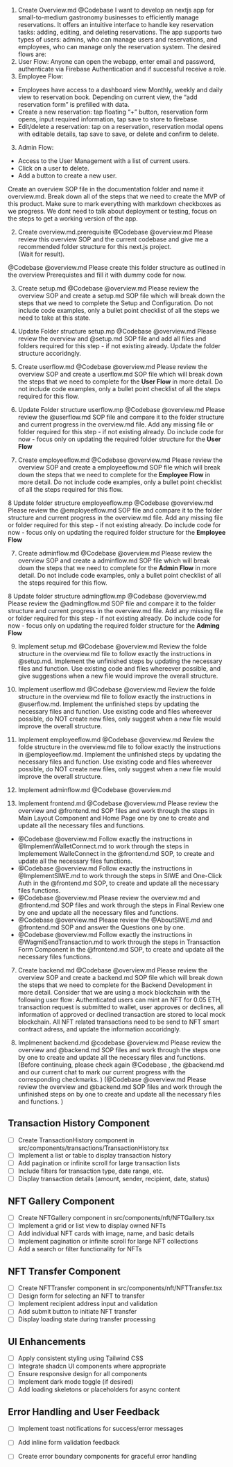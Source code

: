 1. Create Overview.md
@Codebase 
I want to develop an nextjs app for small-to-medium gastronomy businesses to efficiently manage reservations. It offers an intuitive interface to handle key reservation tasks: adding, editing, and deleting reservations. The app supports two types of users: admins, who can manage users and reservations, and employees, who can manage only the reservation system. The desired flows are: 
1. User Flow: Anyone can open the webapp, enter email and password, authenticate via Firebase Authentication and if successful receive a role.  
2. Employee Flow:
- Employees have access to a dashboard view Monthly, weekly and daily view to reservation book. Depending on current view, the “add reservation form” is prefilled with data.  
- Create a new reservation: tap floating “+” button, reservation form opens, input required information, tap save to store to firebase. 
- Edit/delete a reservation: tap on a reservation, reservation modal opens with editable details, tap save to save, or delete and confirm to delete. 
3. Admin Flow: 
- Access to the User Management with a list of current users. 
- Click on a user to delete. 
- Add a button to create a new user. 

Create an overview SOP file in the documentation folder and name it overview.md. Break down all of the steps that we need to create the MVP of this product. Make sure to mark everything with markdown checkboxes as we progress. We dont need to talk about deployment or testing, focus on the steps to get a working version of the app. 

2. Create overview.md.prerequisite
@Codebase @overview.md 
Please review this overview SOP and the current codebase and give me a recommended folder structure for this next.js project.  
(Wait for result).

@Codebase @overview.md 
Please create this folder structure as outlined in the overview Prerequistes and fill it with dummy code for now.

3. Create setup.md
@Codebase @overview.md 
Please review the overview SOP and create a setup.md SOP file which will break down the steps that we need to complete the Setup and Configuration. Do not include code examples, only a bullet point checklist of all the steps we need to take at this state. 

4. Update Folder structure setup.mp
@Codebase @overview.md 
Please review the overview and @setup.md SOP file and add all files and folders required for this step - if not existing already. Update the folder structure accoridngly. 

5. Create userflow.md
@Codebase @overview.md 
Please review the overview SOP and create a userflow.md SOP file which will break down the steps that we need to complete for the **User Flow** in more detail. Do not include code examples, only a bullet point checklist of all the steps required for this flow. 

6. Update Folder structure userflow.mp
@Codebase @overview.md 
Please review the @userflow.md SOP file and compare it to the folder structure and current progress in the overview.md file. Add any missing file or folder required for this step - if not existing already. Do include code for now - focus only on updating the required folder structure for the **User Flow**

7. Create employeeflow.md
@Codebase @overview.md 
Please review the overview SOP and create a employeeflow.md SOP file which will break down the steps that we need to complete for the **Employee Flow** in more detail. Do not include code examples, only a bullet point checklist of all the steps required for this flow. 

8 Update folder structure employeeflow.mp
@Codebase @overview.md 
Please review the @employeeflow.md SOP file and compare it to the folder structure and current progress in the overview.md file. Add any missing file or folder required for this step - if not existing already. Do include code for now - focus only on updating the required folder structure for the **Employee Flow**

7. Create adminflow.md
@Codebase @overview.md 
Please review the overview SOP and create a adminflow.md SOP file which will break down the steps that we need to complete for the **Admin Flow** in more detail. Do not include code examples, only a bullet point checklist of all the steps required for this flow. 

8 Update folder structure admingflow.mp
@Codebase @overview.md 
Please review the @admingflow.md SOP file and compare it to the folder structure and current progress in the overview.md file. Add any missing file or folder required for this step - if not existing already. Do include code for now - focus only on updating the required folder structure for the **Adming Flow**

9. Implement setup.md
@Codebase @overview.md 
Review the folde structure in the overview.md file to follow exactly the instructions in @setup.md. Implement the unfinished steps by updating the necessary files and function. Use existing code and files whereever possible, and give suggestions when a new file would improve the overall structure. 

10. Implement userflow.md
@Codebase @overview.md 
Review the folde structure in the overview.md file to follow exactly the instructions in @userflow.md. Implement the unfinished steps by updating the necessary files and function. Use existing code and files whereever possible, do NOT create new files, only suggest when a new file would improve the overall structure. 

11. Implement employeeflow.md
@Codebase @overview.md 
Review the folde structure in the overview.md file to follow exactly the instructions in @employeeflow.md. Implement the unfinished steps by updating the necessary files and function. Use existing code and files whereever possible, do NOT create new files, only suggest when a new file would improve the overall structure.

12. Implement adminflow.md
@Codebase @overview.md 

6. Implement frontend.md
@Codebase @overview.md 
Please review the overview and @frontend.md SOP files and work through the steps in Main Layout Component and Home Page one by one to create and update all the necessary files and functions.
 - @Codebase @overview.md 
Follow exactly the instructions in @ImplementWalletConnect.md to work through the steps in Implemement WalleConnect in the @frontend.md SOP, to create and update all the necessary files functions. 
- @Codebase @overview.md
Follow exactly the instructions in @ImplementSIWE.md  to work through the steps in SIWE and One-Click Auth in the @frontend.md SOP, to create and update all the necessary files functions. 
- @Codebase @overview.md 
Please review the overview.md and @frontend.md SOP files and work through the steps in Final Review one by one and update all the necessary files and functions.
- @Codebase @overview.md 
Please review the @AboutSIWE.md and @frontend.md SOP and answer the Questions one by one.  
- @Codebase @overview.md 
Follow exactly the instructions in @WagmiSendTransaction.md to work through the steps in Transaction Form Component in the @frontend.md SOP, to create and update all the necessary files functions. 

7. Create backend.md
@Codebase @overview.md 
Please review the overview SOP and create a backend.md SOP file which will break down the steps that we need to complete for the Backend Development in more detail. Consider that we are using a mock blockchain with the following user flow: Authenticated users can mint an NFT for 0.05 ETH, transaction request is submitted to wallet, user approves or declines, all information of approved or declined transaction are stored to local mock blockchain. All NFT related transactions need to be send to NFT smart contract adress, and update the information accoridngly. 


8. Implmenent backend.md
@codebase @overview.md 
Please review the overview and @backend.md SOP files and work through the steps one by one to create and update all the necessary files and functions. 
    (Before continuing, please check again @Codebase , the @backend.md and our current chat to mark our current progress with the corresponding checkmarks. )
    (@Codebase @overview.md 
    Please review the overview and @backend.md SOP files and work through the unfinished steps on by one to create and update all the necessary files and functions. )



 

 




## Transaction History Component
- [ ] Create TransactionHistory component in src/components/transactions/TransactionHistory.tsx
- [ ] Implement a list or table to display transaction history
- [ ] Add pagination or infinite scroll for large transaction lists
- [ ] Include filters for transaction type, date range, etc.
- [ ] Display transaction details (amount, sender, recipient, date, status)

## NFT Gallery Component
- [ ] Create NFTGallery component in src/components/nft/NFTGallery.tsx
- [ ] Implement a grid or list view to display owned NFTs
- [ ] Add individual NFT cards with image, name, and basic details
- [ ] Implement pagination or infinite scroll for large NFT collections
- [ ] Add a search or filter functionality for NFTs

## NFT Transfer Component
- [ ] Create NFTTransfer component in src/components/nft/NFTTransfer.tsx
- [ ] Design form for selecting an NFT to transfer
- [ ] Implement recipient address input and validation
- [ ] Add submit button to initiate NFT transfer
- [ ] Display loading state during transfer processing

## UI Enhancements
- [ ] Apply consistent styling using Tailwind CSS
- [ ] Integrate shadcn UI components where appropriate
- [ ] Ensure responsive design for all components
- [ ] Implement dark mode toggle (if desired)
- [ ] Add loading skeletons or placeholders for async content

## Error Handling and User Feedback
- [ ] Implement toast notifications for success/error messages
- [ ] Add inline form validation feedback
- [ ] Create error boundary components for graceful error handling


